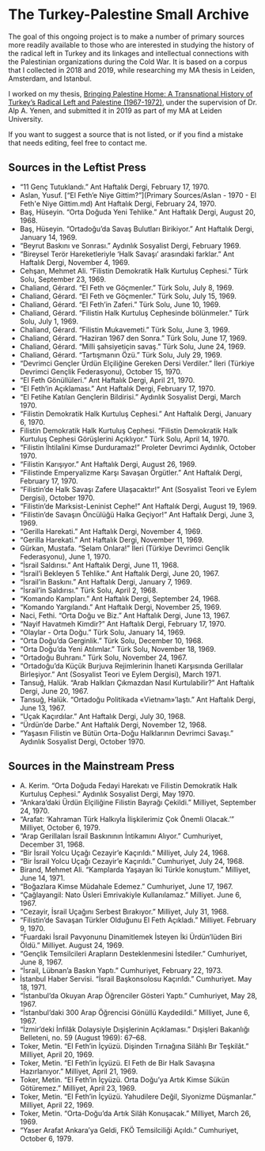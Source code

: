 # The Turkey-Palestine Small Archive

The goal of this ongoing project is to make a number of primary sources more readily available to those who are interested in studying the history of the radical left in Turkey and its linkages and intellectual connections with the Palestinian organizations during the Cold War. It is based on a corpus that I collected in 2018 and 2019, while researching my MA thesis in Leiden, Amsterdam, and Istanbul.

I worked on my thesis, <a href="https://studenttheses.universiteitleiden.nl/handle/1887/82728">Bringing Palestine Home: A Transnational History of Turkey’s Radical Left and Palestine (1967-1972)</a>, under the supervision of Dr. Alp A. Yenen, and submitted it in 2019 as part of my MA at Leiden University.

If you want to suggest a source that is not listed, or if you find a mistake that needs editing, feel free to contact me.

## Sources in the Leftist Press 
* “11 Genç Tutuklandı.” Ant Haftalık Dergi, February 17, 1970.
* Aslan, Yusuf. [“El Feth’e Niye Gittim?”](Primary Sources/Aslan - 1970 - El Feth'e Niye Gittim.md) Ant Haftalık Dergi, February 24, 1970.
* Baş, Hüseyin. “Orta Doğuda Yeni Tehlike.” Ant Haftalık Dergi, August 20, 1968.
* Baş, Hüseyin. “Ortadoğu’da Savaş Bulutları Birikiyor.” Ant Haftalık Dergi, January 14, 1969.
* “Beyrut Baskını ve Sonrası.” Aydınlık Sosyalist Dergi, February 1969.
* “Bireysel Terör Hareketleriyle ‘Halk Savaşı’ arasındaki farklar.” Ant Haftalık Dergi, November 4, 1969.
* Cehşan, Mehmet Ali. “Filistin Demokratik Halk Kurtuluş Cephesi.” Türk Solu, September 23, 1969.
* Chaliand, Gérard. “El Feth ve Göçmenler.” Türk Solu, July 8, 1969.
* Chaliand, Gérard. “El Feth ve Göçmenler.” Türk Solu, July 15, 1969.
* Chaliand, Gérard. “El Feth’in Zaferi.” Türk Solu, June 10, 1969.
* Chaliand, Gérard. “Filistin Halk Kurtuluş Cephesinde bölünmeler.” Türk Solu, July 1, 1969.
* Chaliand, Gérard. “Filistin Mukavemeti.” Türk Solu, June 3, 1969.
* Chaliand, Gérard. “Haziran 1967 den Sonra.” Türk Solu, June 17, 1969.
* Chaliand, Gérard. “Milli şahsiyetiçin savaş.” Türk Solu, June 24, 1969.
* Chaliand, Gérard. “Tartışmanın Özü.” Türk Solu, July 29, 1969.
* “Devrimci Gençler Ürdün Elçiliğine Gereken Dersi Verdiler.” İleri (Türkiye Devrimci Gençlik Federasyonu), October 15, 1970.
* “El Feth Gönüllüleri.” Ant Haftalık Dergi, April 21, 1970.
* “El Feth’in Açıklaması.” Ant Haftalık Dergi, February 17, 1970.
* “El Fetihe Katılan Gençlerin Bildirisi.” Aydınlık Sosyalist Dergi, March 1970.
* “Filistin Demokratik Halk Kurtuluş Cephesi.” Ant Haftalık Dergi, January 6, 1970.
* Filistin Demokratik Halk Kurtuluş Cephesi. “Filistin Demokratik Halk Kurtuluş Cephesi Görüşlerini Açıklıyor.” Türk Solu, April 14, 1970.
* “Filistin İhtilalini Kimse Durduramaz!” Proleter Devrimci Aydınlık, October 1970.
* “Filistin Karışıyor.” Ant Haftalık Dergi, August 26, 1969.
* “Filistinde Emperyalizme Karşı Savaşan Örgütler.” Ant Haftalık Dergi, February 17, 1970.
* “Filistin’de Halk Savaşı Zafere Ulaşacaktır!” Ant (Sosyalist Teori ve Eylem Dergisi), October 1970.
* “Filistin’de Marksist-Leninist Cephe!” Ant Haftalık Dergi, August 19, 1969.
* “Filistin’de Savaşın Öncülüğü Halka Geçiyor!” Ant Haftalık Dergi, June 3, 1969.
* “Gerilla Harekati.” Ant Haftalık Dergi, November 4, 1969.
* “Gerilla Harekati.” Ant Haftalık Dergi, November 11, 1969.
* Gürkan, Mustafa. “Selam Onlara!” İleri (Türkiye Devrimci Gençlik Federasyonu), June 1, 1970.
* “İsrail Saldırısı.” Ant Haftalık Dergi, June 11, 1968.
* “İsrail’i Bekleyen 5 Tehlike.” Ant Haftalık Dergi, June 20, 1967.
* “İsrail’in Baskını.” Ant Haftalık Dergi, January 7, 1969.
* “İsrail’in Saldırısı.” Türk Solu, April 2, 1968.
* “Komando Kampları.” Ant Haftalık Dergi, September 24, 1968.
* “Komando Yargılandı.” Ant Haftalık Dergi, November 25, 1969.
* Naci, Fethi. “Orta Doğu ve Biz.” Ant Haftalık Dergi, June 13, 1967.
* “Nayif Havatmeh Kimdir?” Ant Haftalık Dergi, February 17, 1970.
* “Olaylar - Orta Doğu.” Türk Solu, January 14, 1969.
* “Orta Doğu’da Gerginlik.” Türk Solu, December 10, 1968.
* “Orta Doğu’da Yeni Atılımlar.” Türk Solu, November 18, 1969.
* “Ortadoğu Buhranı.” Türk Solu, November 24, 1967.
* “Ortadoğu’da Küçük Burjuva Rejimlerinin İhaneti Karşısında Gerillalar Birleşiyor.” Ant (Sosyalist Teori ve Eylem Dergisi), March 1971.
* Tansuğ, Halük. “Arab Halkları Çıkmazdan Nasıl Kurtulabilir?” Ant Haftalık Dergi, June 20, 1967.
* Tansuğ, Halük. “Ortadoğu Politikada «Vietnam»’laştı.” Ant Haftalık Dergi, June 13, 1967.
* “Uçak Kaçırdılar.” Ant Haftalık Dergi, July 30, 1968.
* “Ürdün’de Darbe.” Ant Haftalık Dergi, November 12, 1968.
* “Yaşasın Filistin ve Bütün Orta-Doğu Halklarının Devrimci Savaşı.” Aydınlık Sosyalist Dergi, October 1970.

## Sources in the Mainstream Press
* A. Kerim. “Orta Doğuda Fedayi Harekatı ve FiIistin Demokratik Halk Kurtuluş Cephesi.” Aydınlık Sosyalist Dergi, May 1970.
* “Ankara’daki Ürdün Elçiliğine Filistin Bayrağı Çekildi.” Milliyet, September 24, 1970.
* “Arafat: ‘Kahraman Türk Halkıyla İlişkilerimiz Çok Önemli Olacak.’” Milliyet, October 6, 1979.
* “Arap Gerillaları İsrail Baskınının İntikamını Alıyor.” Cumhuriyet, December 31, 1968.
* “Bir İsrail Yolcu Uçağı Cezayir’e Kaçırıldı.” Milliyet, July 24, 1968.
* “Bir İsrail Yolcu Uçağı Cezayir’e Kaçırıldı.” Cumhuriyet, July 24, 1968.
* Birand, Mehmet Ali. “Kamplarda Yaşayan İki Türkle konuştum.” Milliyet, June 14, 1971.
* “Boğazlara Kimse Müdahale Edemez.” Cumhuriyet, June 17, 1967.
* “Çağlayangil: Nato Üsleri Emrivakiyle Kullanılamaz.” Milliyet. June 6, 1967.
* “Cezayir, İsrail Uçağını Serbest Bırakıyor.” Milliyet, July 31, 1968.
* “Filistin’de Savaşan Türkler Olduğunu El Feth Açıkladı.” Milliyet. February 9, 1970.
* “Fuardaki İsrail Pavyonunu Dinamitlemek İsteyen İki Ürdün’lüden Biri Öldü.” Milliyet. August 24, 1969.
* “Gençlik Temsilcileri Arapların Desteklenmesini İstediler.” Cumhuriyet, June 8, 1967.
* “İsrail, Lübnan’a Baskın Yaptı.” Cumhuriyet, February 22, 1973.
* İstanbul Haber Servisi. “İsrail Başkonsolosu Kaçırıldı.” Cumhuriyet. May 18, 1971.
* “İstanbul’da Okuyan Arap Öğrenciler Gösteri Yaptı.” Cumhuriyet, May 28, 1967.
* “İstanbul’daki 300 Arap Öğrencisi Gönüllü Kaydedildi.” Milliyet, June 6, 1967.
* “İzmir’deki İnfilâk Dolaysiyle Dışişlerinin Açıklaması.” Dışişleri Bakanlığı Belleteni, no. 59 (August 1969): 67–68.
* Toker, Metin. “El Feth’in İçyüzü. Dişinden Tırnağına Silâhlı Bır Teşkilât.” Milliyet, April 20, 1969.
* Toker, Metin. “El Feth’in İçyüzü. El Feth de Bir Halk Savaşına Hazırlanıyor.” Milliyet, April 21, 1969.
* Toker, Metin. “El Feth’in İçyüzü. Orta Doğu’ya Artık Kimse Sükün Götüremez.” Milliyet, April 23, 1969.
* Toker, Metin. “El Feth’in İçyüzü. Yahudilere Değil, Siyonizme Düşmanlar.” Milliyet, April 22, 1969.
* Toker, Metin. “Orta-Doğu’da Artık Silâh Konuşacak.” Milliyet, March 26, 1969.
* “Yaser Arafat Ankara’ya Geldi, FKÖ Temsilciliği Açıldı.” Cumhuriyet, October 6, 1979.
